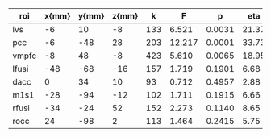 | roi   | x{mm} | y{mm} | z{mm} |  k  |   F    |   p    |  eta  |
|-------|-------|-------|-------|-----|--------|--------|-------|
| lvs   |   -6  |   10  |   -8  | 133 |  6.521 | 0.0031 | 21.37 |
| pcc   |   -6  |  -48  |   28  | 203 | 12.217 | 0.0001 | 33.73 |
| vmpfc |   -8  |   48  |   -8  | 423 |  5.610 | 0.0065 | 18.95 |
| lfusi |  -48  |  -68  |  -16  | 157 |  1.719 | 0.1901 |  6.68 |
| dacc  |    0  |   34  |   10  | 93  |  0.712 | 0.4957 |  2.88 |
| m1s1  |  -28  |  -94  |  -12  | 102 |  1.711 | 0.1915 |  6.66 |
| rfusi |  -34  |  -24  |   52  | 152 |  2.273 | 0.1140 |  8.65 |
| rocc  |   24  |  -98  |    2  | 113 |  1.464 | 0.2415 |  5.75 |